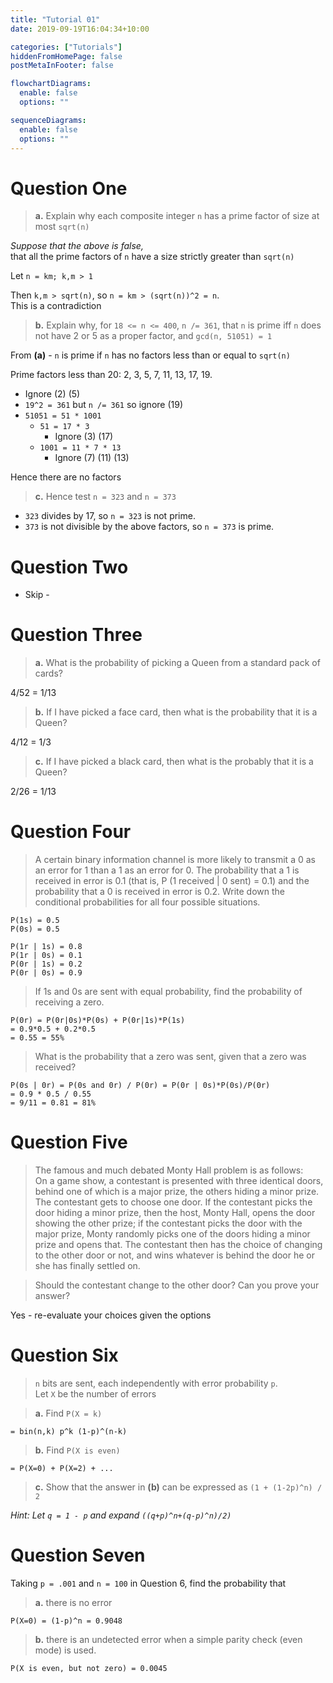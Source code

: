 ```yaml
---
title: "Tutorial 01"
date: 2019-09-19T16:04:34+10:00

categories: ["Tutorials"]
hiddenFromHomePage: false
postMetaInFooter: false

flowchartDiagrams:
  enable: false
  options: ""

sequenceDiagrams:
  enable: false
  options: ""
---
```


# Question One

> **a.** Explain why each composite integer `n` has a prime factor of size at most `sqrt(n)`

_Suppose that the above is false,_  
that all the prime factors of `n` have a size strictly greater than `sqrt(n)`

Let `n = km; k,m > 1`

Then `k,m > sqrt(n)`, so `n = km > (sqrt(n))^2 = n`.  
This is a contradiction

> **b.** Explain why, for `18 <= n <= 400`, `n /= 361`, that `n` is prime iff `n` does not have 2 or 5 as a proper factor, and `gcd(n, 51051) = 1`

From **(a)** - `n` is prime if `n` has no factors less than or equal to `sqrt(n)`

Prime factors less than 20: 2, 3, 5, 7, 11, 13, 17, 19.

* Ignore (2) (5)
* `19^2 = 361` but `n /= 361` so ignore (19)
* `51051 = 51 * 1001`
  * `51 = 17 * 3`
    * Ignore (3) (17)
  * `1001 = 11 * 7 * 13`
    * Ignore (7) (11) (13)

Hence there are no factors

> **c.** Hence test `n = 323` and `n = 373`

* `323` divides by 17, so `n = 323` is not prime.  
* `373` is not divisible by the above factors, so `n = 373` is prime.

# Question Two

- Skip -

# Question Three

> **a.** What is the probability of picking a Queen from a standard pack of cards?

4/52 = 1/13

> **b.** If I have picked a face card, then what is the probability that it is a Queen?

4/12 = 1/3

> **c.** If I have picked a black card, then what is the probably that it is a Queen?

2/26 = 1/13

# Question Four

> A certain binary information channel is more likely to transmit a 0 as an error for 1
than a 1 as an error for 0. The probability that a 1 is received in error is 0.1 (that is,
P (1 received | 0 sent) = 0.1) and the probability that a 0 is received in error is 0.2. Write
down the conditional probabilities for all four possible situations.

`P(1s) = 0.5`  
`P(0s) = 0.5`  

`P(1r | 1s) = 0.8`  
`P(1r | 0s) = 0.1`  
`P(0r | 1s) = 0.2`  
`P(0r | 0s) = 0.9`  

> If 1s and 0s are sent with equal probability, find the probability of receiving a zero.

`P(0r) = P(0r|0s)*P(0s) + P(0r|1s)*P(1s)`  
`= 0.9*0.5 + 0.2*0.5`  
`= 0.55 = 55%`

> What is the probability that a zero was sent, given that a zero was received?

`P(0s | 0r) = P(0s and 0r) / P(0r) = P(0r | 0s)*P(0s)/P(0r)`  
`= 0.9 * 0.5 / 0.55`  
`= 9/11 = 0.81 = 81%`

# Question Five

> The famous and much debated Monty Hall problem is as follows:  
On a game show, a contestant is presented with three identical doors, behind one of which is a major prize, the others hiding a minor prize. The contestant gets to choose one door. If the contestant picks the door hiding a minor prize, then the host, Monty Hall, opens the door showing the other prize; if the contestant picks the door with the major prize, Monty randomly picks one of the doors hiding a minor prize and opens that. The contestant then has the choice of changing to the other door or not, and wins whatever is behind the door he or she has finally settled on.

> Should the contestant change to the other door? Can you prove your
answer?

Yes - re-evaluate your choices given the options

# Question Six

> `n` bits are sent, each independently with error probability `p`.  
Let `X` be the number of errors

> **a.** Find `P(X = k)`

`= bin(n,k) p^k (1-p)^(n-k)`

> **b.** Find `P(X is even)`

`= P(X=0) + P(X=2) + ...`

> **c.** Show that the answer in **(b)** can be expressed as `(1 + (1-2p)^n) / 2`

_Hint: Let `q = 1 - p` and expand `((q+p)^n+(q-p)^n)/2)`_

# Question Seven

Taking `p = .001` and `n = 100` in Question 6, find the probability that

> **a.** there is no error

`P(X=0) = (1-p)^n = 0.9048`

> **b.** there is an undetected error when a simple parity check (even mode) is used.

`P(X is even, but not zero) = 0.0045`

<!-- # Question Eight -->

